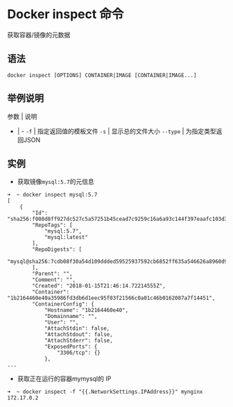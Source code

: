 # Docker inspect 命令

获取容器/镜像的元数据


## 语法

```
docker inspect [OPTIONS] CONTAINER|IMAGE [CONTAINER|IMAGE...]
```

## 举例说明

参数 | 说明
- | -
`-f` | 指定返回值的模板文件
`-s` | 显示总的文件大小
`--type` | 为指定类型返回JSON

## 实例

- 获取镜像`mysql:5.7`的元信息

```
➜  ~ docker inspect mysql:5.7
[
    {
        "Id": "sha256:f008d8ff927dc527c5a57251b45cead7c9259c16a6a93c144f397eaafc103d36",
        "RepoTags": [
            "mysql:5.7",
            "mysql:latest"
        ],
        "RepoDigests": [
            "mysql@sha256:7cdb08f30a54d109ddded59525937592cb6852ff635a546626a8960d9ec34c30"
        ],
        "Parent": "",
        "Comment": "",
        "Created": "2018-01-15T21:46:14.72214555Z",
        "Container": "1b2164460e40a35986fd3db6d1eec95f03f21566c0a01c46b0162087a7f14451",
        "ContainerConfig": {
            "Hostname": "1b2164460e40",
            "Domainname": "",
            "User": "",
            "AttachStdin": false,
            "AttachStdout": false,
            "AttachStderr": false,
            "ExposedPorts": {
                "3306/tcp": {}
            },
...
```

- 获取正在运行的容器mymysql的 IP

```
➜  ~ docker inspect -f "{{.NetworkSettings.IPAddress}}" mynginx
172.17.0.2
```